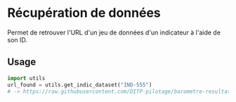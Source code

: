 # Récupération de données

Permet de retrouver l'URL d'un jeu de données d'un indicateur à l'aide de son ID.

## Usage

```python
import utils
url_found = utils.get_indic_dataset("IND-555")
# -> https://raw.githubusercontent.com/DITP-pilotage/barometre-resultats/main/data/ind-555.csv
```
